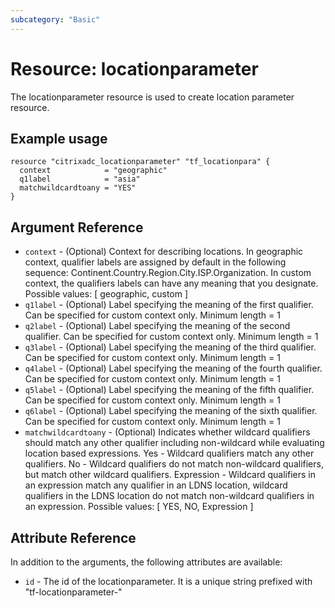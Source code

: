 ```yaml
---
subcategory: "Basic"
---
```


# Resource: locationparameter

The locationparameter resource is used to create location parameter resource.


## Example usage

```hcl
resource "citrixadc_locationparameter" "tf_locationpara" {
  context            = "geographic"
  q1label            = "asia"
  matchwildcardtoany = "YES"
}
```


## Argument Reference

* `context` - (Optional) Context for describing locations. In geographic context, qualifier labels are assigned by default in the following sequence: Continent.Country.Region.City.ISP.Organization. In custom context, the qualifiers labels can have any meaning that you designate. Possible values: [ geographic, custom ]
* `q1label` - (Optional) Label specifying the meaning of the first qualifier. Can be specified for custom context only. Minimum length =  1
* `q2label` - (Optional) Label specifying the meaning of the second qualifier. Can be specified for custom context only. Minimum length =  1
* `q3label` - (Optional) Label specifying the meaning of the third qualifier. Can be specified for custom context only. Minimum length =  1
* `q4label` - (Optional) Label specifying the meaning of the fourth qualifier. Can be specified for custom context only. Minimum length =  1
* `q5label` - (Optional) Label specifying the meaning of the fifth qualifier. Can be specified for custom context only. Minimum length =  1
* `q6label` - (Optional) Label specifying the meaning of the sixth qualifier. Can be specified for custom context only. Minimum length =  1
* `matchwildcardtoany` - (Optional) Indicates whether wildcard qualifiers should match any other qualifier including non-wildcard while evaluating location based expressions. Yes - Wildcard qualifiers match any other qualifiers. No  - Wildcard qualifiers do not match non-wildcard qualifiers, but match other wildcard qualifiers. Expression - Wildcard qualifiers in an expression match any qualifier in an LDNS location, wildcard qualifiers in the LDNS location do not match non-wildcard qualifiers in an expression. Possible values: [ YES, NO, Expression ]


## Attribute Reference

In addition to the arguments, the following attributes are available:

* `id` - The id of the locationparameter. It is a unique string prefixed with "tf-locationparameter-"
